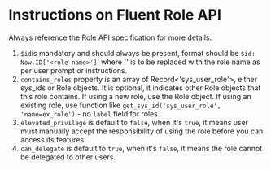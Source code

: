 # Instructions on Fluent Role API
Always reference the Role API specification for more details.
1. `$id`is mandatory and should always be present, format should be `$id: Now.ID['<role name>']`, where '<role name>' is to be replaced with the role name as per user prompt or instructions.
2. `contains_roles` property is an array of Record<'sys_user_role'>, either sys_ids or Role objects. It is optional, it indicates other Role objects that this role contains. If using a new role, use the Role object. If using an existing role, use function like `get_sys_id('sys_user_role', 'name=ex_role')` - no `label` field for roles.
3. `elevated_privilege` is default to `false`, when it's `true`, it means user must manually accept the responsibility of using the role before you can access its features.
4. `can_delegate` is default to `true`, when it's `false`, it means the role cannot be delegated to other users.
